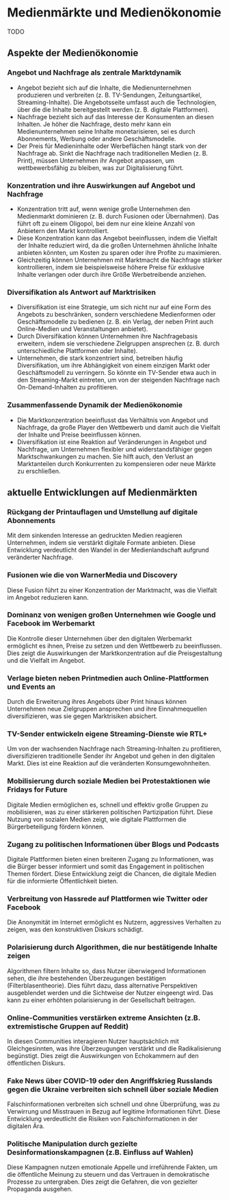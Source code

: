 # Medienmärkte und Medienökonomie

TODO

## Aspekte der Medienökonomie

### Angebot und Nachfrage als zentrale Marktdynamik

- Angebot bezieht sich auf die Inhalte, die Medienunternehmen produzieren und verbreiten (z. B. TV-Sendungen, Zeitungsartikel, Streaming-Inhalte). Die Angebotsseite umfasst auch die Technologien, über die die Inhalte bereitgestellt werden (z. B. digitale Plattformen).
- Nachfrage bezieht sich auf das Interesse der Konsumenten an diesen Inhalten. Je höher die Nachfrage, desto mehr kann ein Medienunternehmen seine Inhalte monetarisieren, sei es durch Abonnements, Werbung oder andere Geschäftsmodelle.
- Der Preis für Medieninhalte oder Werbeflächen hängt stark von der Nachfrage ab. Sinkt die Nachfrage nach traditionellen Medien (z. B. Print), müssen Unternehmen ihr Angebot anpassen, um wettbewerbsfähig zu bleiben, was zur Digitalisierung führt.

### Konzentration und ihre Auswirkungen auf Angebot und Nachfrage

- Konzentration tritt auf, wenn wenige große Unternehmen den Medienmarkt dominieren (z. B. durch Fusionen oder Übernahmen). Das führt oft zu einem Oligopol, bei dem nur eine kleine Anzahl von Anbietern den Markt kontrolliert.
- Diese Konzentration kann das Angebot beeinflussen, indem die Vielfalt der Inhalte reduziert wird, da die großen Unternehmen ähnliche Inhalte anbieten könnten, um Kosten zu sparen oder ihre Profite zu maximieren.
- Gleichzeitig können Unternehmen mit Marktmacht die Nachfrage stärker kontrollieren, indem sie beispielsweise höhere Preise für exklusive Inhalte verlangen oder durch ihre Größe Werbetreibende anziehen.

### Diversifikation als Antwort auf Marktrisiken

- Diversifikation ist eine Strategie, um sich nicht nur auf eine Form des Angebots zu beschränken, sondern verschiedene Medienformen oder Geschäftsmodelle zu bedienen (z. B. ein Verlag, der neben Print auch Online-Medien und Veranstaltungen anbietet).
- Durch Diversifikation können Unternehmen ihre Nachfragebasis erweitern, indem sie verschiedene Zielgruppen ansprechen (z. B. durch unterschiedliche Plattformen oder Inhalte).
- Unternehmen, die stark konzentriert sind, betreiben häufig Diversifikation, um ihre Abhängigkeit von einem einzigen Markt oder Geschäftsmodell zu verringern. So könnte ein TV-Sender etwa auch in den Streaming-Markt eintreten, um von der steigenden Nachfrage nach On-Demand-Inhalten zu profitieren.

### Zusammenfassende Dynamik der Medienökonomie

- Die Marktkonzentration beeinflusst das Verhältnis von Angebot und Nachfrage, da große Player den Wettbewerb und damit auch die Vielfalt der Inhalte und Preise beeinflussen können.
- Diversifikation ist eine Reaktion auf Veränderungen in Angebot und Nachfrage, um Unternehmen flexibler und widerstandsfähiger gegen Marktschwankungen zu machen. Sie hilft auch, den Verlust an Marktanteilen durch Konkurrenten zu kompensieren oder neue Märkte zu erschließen.

## aktuelle Entwicklungen auf Medienmärkten

### Rückgang der Printauflagen und Umstellung auf digitale Abonnements

Mit dem sinkenden Interesse an gedruckten Medien reagieren Unternehmen, indem sie verstärkt digitale Formate anbieten. Diese Entwicklung verdeutlicht den Wandel in der Medienlandschaft aufgrund veränderter Nachfrage.

### Fusionen wie die von WarnerMedia und Discovery

Diese Fusion führt zu einer Konzentration der Marktmacht, was die Vielfalt im Angebot reduzieren kann.

### Dominanz von wenigen großen Unternehmen wie Google und Facebook im Werbemarkt

Die Kontrolle dieser Unternehmen über den digitalen Werbemarkt ermöglicht es ihnen, Preise zu setzen und den Wettbewerb zu beeinflussen. Dies zeigt die Auswirkungen der Marktkonzentration auf die Preisgestaltung und die Vielfalt im Angebot.

### Verlage bieten neben Printmedien auch Online-Plattformen und Events an

Durch die Erweiterung ihres Angebots über Print hinaus können Unternehmen neue Zielgruppen ansprechen und ihre Einnahmequellen diversifizieren, was sie gegen Marktrisiken absichert.

### TV-Sender entwickeln eigene Streaming-Dienste wie RTL+

Um von der wachsenden Nachfrage nach Streaming-Inhalten zu profitieren, diversifizieren traditionelle Sender ihr Angebot und gehen in den digitalen Markt. Dies ist eine Reaktion auf die veränderten Konsumgewohnheiten.

### Mobilisierung durch soziale Medien bei Protestaktionen wie Fridays for Future

Digitale Medien ermöglichen es, schnell und effektiv große Gruppen zu mobilisieren, was zu einer stärkeren politischen Partizipation führt. Diese Nutzung von sozialen Medien zeigt, wie digitale Plattformen die Bürgerbeteiligung fördern können.

### Zugang zu politischen Informationen über Blogs und Podcasts

Digitale Plattformen bieten einen breiteren Zugang zu Informationen, was die Bürger besser informiert und somit das Engagement in politischen Themen fördert. Diese Entwicklung zeigt die Chancen, die digitale Medien für die informierte Öffentlichkeit bieten.

### Verbreitung von Hassrede auf Plattformen wie Twitter oder Facebook

Die Anonymität im Internet ermöglicht es Nutzern, aggressives Verhalten zu zeigen, was den konstruktiven Diskurs schädigt.

### Polarisierung durch Algorithmen, die nur bestätigende Inhalte zeigen

Algorithmen filtern Inhalte so, dass Nutzer überwiegend Informationen sehen, die ihre bestehenden Überzeugungen bestätigen (Filterblasentheorie). Dies führt dazu, dass alternative Perspektiven ausgeblendet werden und die Sichtweise der Nutzer eingeengt wird. Das kann zu einer erhöhten polarisierung in der Gesellschaft beitragen.

### Online-Communities verstärken extreme Ansichten (z.B. extremistische Gruppen auf Reddit)

In diesen Communities interagieren Nutzer hauptsächlich mit Gleichgesinnten, was ihre Überzeugungen verstärkt und die Radikalisierung begünstigt. Dies zeigt die Auswirkungen von Echokammern auf den öffentlichen Diskurs.

### Fake News über COVID-19 oder den Angriffskrieg Russlands gegen die Ukraine verbreiten sich schnell über soziale Medien

Falschinformationen verbreiten sich schnell und ohne Überprüfung, was zu Verwirrung und Misstrauen in Bezug auf legitime Informationen führt. Diese Entwicklung verdeutlicht die Risiken von Falschinformationen in der digitalen Ära.

### Politische Manipulation durch gezielte Desinformationskampagnen (z.B. Einfluss auf Wahlen)

Diese Kampagnen nutzen emotionale Appelle und irreführende Fakten, um die öffentliche Meinung zu steuern und das Vertrauen in demokratische Prozesse zu untergraben. Dies zeigt die Gefahren, die von gezielter Propaganda ausgehen.
